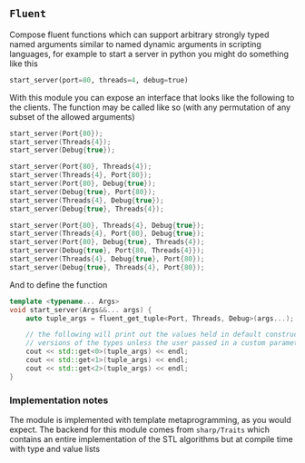 `Fluent`
--------

Compose fluent functions which can support arbitrary strongly typed named
arguments similar to named dynamic arguments in scripting languages, for
example to start a server in python you might do something like this

```Python
start_server(port=80, threads=4, debug=true)
```

With this module you can expose an interface that looks like the following to
the clients.  The function may be called like so (with any permutation of any
subset of the allowed arguments)

```C++
start_server(Port{80});
start_server(Threads{4});
start_server(Debug{true});

start_server(Port{80}, Threads{4});
start_server(Threads{4}, Port{80});
start_server(Port{80}, Debug{true});
start_server(Debug{true}, Port{80});
start_server(Threads{4}, Debug{true});
start_server(Debug{true}, Threads{4});

start_server(Port{80}, Threads{4}, Debug{true});
start_server(Threads{4}, Port{80}, Debug{true});
start_server(Port{80}, Debug{true}, Threads{4});
start_server(Debug{true}, Port{80, Threads{4}});
start_server(Threads{4}, Debug{true}, Port{80});
start_server(Debug{true}, Threads{4}, Port{80});
```

And to define the function

```C++
template <typename... Args>
void start_server(Args&&... args) {
    auto tuple_args = fluent_get_tuple<Port, Threads, Debug>(args...);

    // the following will print out the values held in default constructed
    // versions of the types unless the user passed in a custom parameter
    cout << std::get<0>(tuple_args) << endl;
    cout << std::get<1>(tuple_args) << endl;
    cout << std::get<2>(tuple_args) << endl;
}
```

### Implementation notes

The module is implemented with template metaprogramming, as you would expect.
The backend for this module comes from `sharp/Traits` which contains an entire
implementation of the STL algorithms but at compile time with type and value
lists
